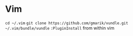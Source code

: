 # Vim
`cd ~/.vim`
`git clone https://github.com/gmarik/vundle.git ~/.vim/bundle/vundle`
`:PluginInstall` from within vim
